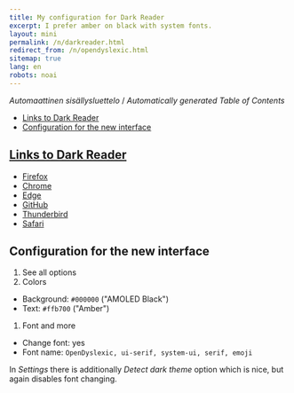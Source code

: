 ```yaml
---
title: My configuration for Dark Reader
excerpt: I prefer amber on black with system fonts.
layout: mini
permalink: /n/darkreader.html
redirect_from: /n/opendyslexic.html
sitemap: true
lang: en
robots: noai
---
```


<!-- editorconfig-checker-disable -->
<!-- prettier-ignore-start -->

<!-- START doctoc generated TOC please keep comment here to allow auto update -->
<!-- DON'T EDIT THIS SECTION, INSTEAD RE-RUN doctoc TO UPDATE -->
<em lang="fi">Automaattinen sisällysluettelo</em> / <em lang="en">Automatically generated Table of Contents</em>

- [Links to Dark Reader](#links-to-dark-reader)
- [Configuration for the new interface](#configuration-for-the-new-interface)

<!-- END doctoc generated TOC please keep comment here to allow auto update -->

<!-- prettier-ignore-end -->
<!-- editorconfig-checker-enable -->

## [Links to Dark Reader](https://github.com/darkreader/darkreader)

- [Firefox](https://addons.mozilla.org/firefox/addon/darkreader/)
- [Chrome](https://chrome.google.com/webstore/detail/dark-reader/eimadpbcbfnmbkopoojfekhnkhdbieeh/)
- [Edge](https://microsoftedge.microsoft.com/addons/detail/dark-reader/ifoakfbpdcdoeenechcleahebpibofpc/)
- [GitHub](https://github.com/darkreader/darkreader)
- [Thunderbird](https://addons.thunderbird.net/thunderbird/addon/darkreader)
- [Safari](https://darkreader.org/safari/)

## Configuration for the new interface

1. See all options
1. Colors

- Background: `#000000` ("AMOLED Black")
- Text: `#ffb700` ("Amber")

1. Font and more

- Change font: yes
- Font name: `OpenDyslexic, ui-serif, system-ui, serif, emoji`

In _Settings_ there is additionally _Detect dark theme_ option which is nice,
but again disables font changing.
